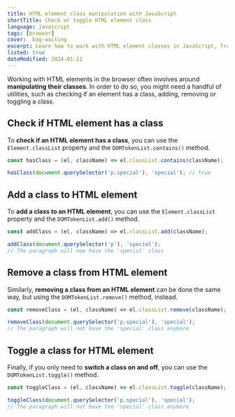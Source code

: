 ```yaml
---
title: HTML element class manipulation with JavaScript
shortTitle: Check or toggle HTML element class
language: javascript
tags: [browser]
cover:  bag-waiting
excerpt: Learn how to work with HTML element classes in JavaScript, from simple class checks to adding, removing and toggling classes.
listed: true
dateModified: 2024-01-21
---
```


Working with HTML elements in the browser often involves around **manipulating their classes**. In order to do so, you might need a handful of utilities, such as checking if an element has a class, adding, removing or toggling a class.

## Check if HTML element has a class

To **check if an HTML element has a class**, you can use the `Element.classList` property and the `DOMTokenList.contains()` method.

```js
const hasClass = (el, className) => el.classList.contains(className);

hasClass(document.querySelector('p.special'), 'special'); // true
```

## Add a class to HTML element

To **add a class to an HTML element**, you can use the `Element.classList` property and the `DOMTokenList.add()` method.

```js
const addClass = (el, className) => el.classList.add(className);

addClass(document.querySelector('p'), 'special');
// The paragraph will now have the 'special' class
```

## Remove a class from HTML element

Similarly, **removing a class from an HTML element** can be done the same way, but using the `DOMTokenList.remove()` method, instead.

```js
const removeClass = (el, className) => el.classList.remove(className);

removeClass(document.querySelector('p.special'), 'special');
// The paragraph will not have the 'special' class anymore
```

## Toggle a class for HTML element

Finally, if you only need to **switch a class on and off**, you can use the `DOMTokenList.toggle()` method.

```js
const toggleClass = (el, className) => el.classList.toggle(className);

toggleClass(document.querySelector('p.special'), 'special');
// The paragraph will not have the 'special' class anymore
```
